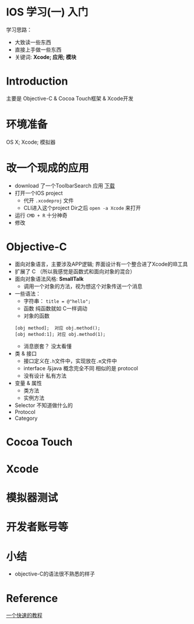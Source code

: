 # IOS 学习(一) 入门
学习思路：

* 大致读一些东西
* 直接上手做一些东西
* 关键词: **Xcode; 应用; 模块**

# Introduction
主要是 Objective-C & Cocoa Touch框架 & Xcode开发 

# 环境准备
OS X; Xcode; 模拟器

# 改一个现成的应用
* download 了一个ToolbarSearch 应用 [下载](https://developer.apple.com/library/ios/samplecode/ToolbarSearch/ToolbarSearch.zip)
* 打开一个IOS project
	* 代开 `.xcodeproj` 文件
	* CLI进入这个project Dir之后 `open -a Xcode` 来打开
* 运行
`CMD + R` 十分神奇 
* 修改


# Objective-C
* 面向对象语言，主要涉及APP逻辑; 界面设计有一个整合进了Xcode的IB工具
* 扩展了 C （所以我感觉是函数式和面向对象的混合）
* 面向对象语法风格: **SmallTalk**
	* 调用一个对象的方法，视为想这个对象传送一个消息
* 一些语法：
	* 字符串： `title = @"hello";` 
	* 函数 纯函数就如 C一样调动
	* 对象的函数 
	```
	[obj method];  对应 obj.method();
	[obj method:1]; 对应 obj.method(1);
	```
	* 消息嵌套？ 没太看懂
* 类 & 接口
	* 接口定义在`.h`文件中，实现放在`.m`文件中
	* interface 与java 概念完全不同 相似的是 protocol
	* 没有设计 私有方法
* 变量 & 属性
	* 类方法
	* 实例方法
* Selector 不知道做什么的
* Protocol 
* Category


# Cocoa Touch 
# Xcode 
# 模拟器测试
# 开发者账号等
# 小结
* objective-C的语法很不熟悉的样子

# Reference  
[一个快速的教程](https://github.com/qinjx/30min_guides/blob/master/ios.md)